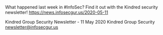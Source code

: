 What happened last week in #InfoSec? Find it out with the Kindred security newsletter!
https://news.infosecgur.us/2020-05-11

Kindred Group Security Newsletter -  11 May 2020
Kindred Group Security
newsletter@infosecgur.us
